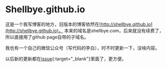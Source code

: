 Shellbye.github.io
==================

这是一个我写博客的地方，旧版本的博客依然在[http://shellbye.github.io](http://shellbye.github.io)，
本来的域名是shellbye.com，后来就没有续费了，所以直接用了github page自带的子域名。

我也有一个自己的微信公众号（写代码的李白），时不时更新一下，没啥内容。

以后新的更新都在[issue](https://github.com/Shellbye/Shellbye.github.io/issues){:target="_blank"}里面了，更方便。
